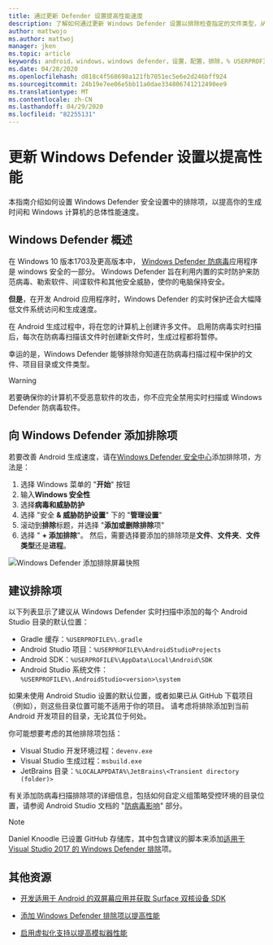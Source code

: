 ```yaml
---
title: 通过更新 Defender 设置提高性能速度
description: 了解如何通过更新 Windows Defender 设置以排除检查指定的文件类型，从而提高性能速度和生成时间。
author: mattwojo
ms.author: mattwoj
manager: jken
ms.topic: article
keywords: android，windows，windows defender，设置，配置，排除，% USERPROFILE%，devenv，性能，速度，生成，gradle
ms.date: 04/28/2020
ms.openlocfilehash: d818c4f568698a121fb7051ec5e6e2d246bff924
ms.sourcegitcommit: 24b19e7ee06e5bb11a0dae334806741212490ee9
ms.translationtype: MT
ms.contentlocale: zh-CN
ms.lasthandoff: 04/29/2020
ms.locfileid: "82255131"
---
```

# <a name="update-windows-defender-settings-to-improve-performance"></a>更新 Windows Defender 设置以提高性能

本指南介绍如何设置 Windows Defender 安全设置中的排除项，以提高你的生成时间和 Windows 计算机的总体性能速度。

## <a name="windows-defender-overview"></a>Windows Defender 概述

在 Windows 10 版本1703及更高版本中， [Windows Defender 防病毒](https://docs.microsoft.com/windows/security/threat-protection/windows-defender-antivirus/windows-defender-security-center-antivirus)应用程序是 windows 安全的一部分。 Windows Defender 旨在利用内置的实时防护来防范病毒、勒索软件、间谍软件和其他安全威胁，使你的电脑保持安全。

**但是**，在开发 Android 应用程序时，Windows Defender 的实时保护还会大幅降低文件系统访问和生成速度。

在 Android 生成过程中，将在您的计算机上创建许多文件。 启用防病毒实时扫描后，每次在防病毒扫描该文件时创建新文件时，生成过程都将暂停。

幸运的是，Windows Defender 能够排除你知道在防病毒扫描过程中保护的文件、项目目录或文件类型。

> [!WARNING]
> 若要确保你的计算机不受恶意软件的攻击，你不应完全禁用实时扫描或 Windows Defender 防病毒软件。

## <a name="add-exclusions-to-windows-defender"></a>向 Windows Defender 添加排除项

若要改善 Android 生成速度，请在[Windows Defender 安全中心](windowsdefender://)添加排除项，方法是：

1. 选择 Windows 菜单的 "**开始**" 按钮
2. 输入**Windows 安全性**
3. 选择**病毒和威胁防护**
4. 选择 "安全 **& 威胁防护设置**" 下的 "**管理设置**"
5. 滚动到**排除**标题，并选择 "**添加或删除排除**项"
6. 选择 " **+ 添加排除**"。 然后，需要选择要添加的排除项是**文件**、**文件夹**、**文件类型**还是**进程**。

![Windows Defender 添加排除屏幕快照](../images/windows-defender-exclusions.png)

## <a name="recommended-exclusions"></a>建议排除项

以下列表显示了建议从 Windows Defender 实时扫描中添加的每个 Android Studio 目录的默认位置：

- Gradle 缓存：`%USERPROFILE%\.gradle`
- Android Studio 项目：`%USERPROFILE%\AndroidStudioProjects`
- Android SDK：`%USERPROFILE%\AppData\Local\Android\SDK`
- Android Studio 系统文件：`%USERPROFILE%\.AndroidStudio<version>\system`

如果未使用 Android Studio 设置的默认位置，或者如果已从 GitHub 下载项目（例如），则这些目录位置可能不适用于你的项目。 请考虑将排除添加到当前 Android 开发项目的目录，无论其位于何处。

你可能想要考虑的其他排除项包括：

- Visual Studio 开发环境过程：`devenv.exe`
- Visual Studio 生成过程：`msbuild.exe`
- JetBrains 目录：`%LOCALAPPDATA%\JetBrains\<Transient directory (folder)>`

有关添加防病毒扫描排除项的详细信息，包括如何自定义组策略受控环境的目录位置，请参阅 Android Studio 文档的 "[防病毒影响](https://developer.android.com/studio/intro/studio-config#antivirus-impact)" 部分。

> [!Note]
> Daniel Knoodle 已设置 GitHub 存储库，其中包含建议的脚本来添加[适用于 Visual Studio 2017 的 Windows Defender 排除](https://gist.github.com/dknoodle/5a66b8b8a3f2243f4ca5c855b323cb7b#file-windows-defender-exclusions-vs-2017-ps1-L10)项。

## <a name="additional-resources"></a>其他资源

- [开发适用于 Android 的双屏幕应用并获取 Surface 双核设备 SDK](https://docs.microsoft.com/dual-screen/android/)

- [添加 Windows Defender 排除项以提高性能](./defender-settings.md)

- [启用虚拟化支持以提高模拟器性能](./emulator.md#enable-virtualization-support)
